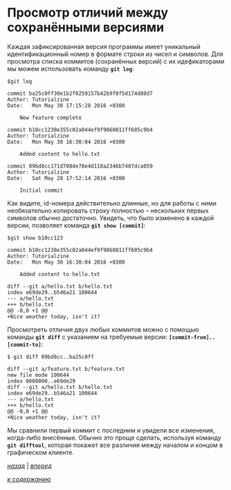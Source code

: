 # Просмотр отличий между сохранёнными версиями

Каждая зафиксированная версия программы имеет уникальный идентификационный номер в формате строки из чисел и символов. Для просмотра списка коммитов (сохранённых версий) с их идефикаторами мы можем использовать команду **`git log`**:

```text
$git log

commit ba25c0ff30e1b2f0259157b42b9f8f5d174d80d7
Author: Tutorialzine
Date:   Mon May 30 17:15:28 2016 +0300

    New feature complete

commit b10cc1238e355c02a044ef9f9860811ff605c9b4
Author: Tutorialzine
Date:   Mon May 30 16:30:04 2016 +0300

    Added content to hello.txt

commit 09bd8cc171d7084e78e4d118a2346b7487dca059
Author: Tutorialzine
Date:   Sat May 28 17:52:14 2016 +0300

    Initial commit
```

Как видите, id-номера действительно длинные, но для работы с ними необязательно копировать строку полностью – нескольких первых символов обычно достаточно. Увидеть, что было изменено в каждой версии, позволяет команда **`git show [commit]`**:

```text
$git show b10cc123

commit b10cc1238e355c02a044ef9f9860811ff605c9b4
Author: Tutorialzine
Date:   Mon May 30 16:30:04 2016 +0300

    Added content to hello.txt

diff --git a/hello.txt b/hello.txt
index e69de29..b546a21 100644
--- a/hello.txt
+++ b/hello.txt
@@ -0,0 +1 @@
+Nice weather today, isn't it?
```

Просмотреть отличия двух любых коммитов можно с помощью команды **`git diff`** с указанием на требуемые версии: **`[commit-from]..[commit-to]`**:

```text
$ git diff 09bd8cc..ba25c0ff

diff --git a/feature.txt b/feature.txt
new file mode 100644
index 0000000..e69de29
diff --git a/hello.txt b/hello.txt
index e69de29..b546a21 100644
--- a/hello.txt
+++ b/hello.txt
@@ -0,0 +1 @@
+Nice weather today, isn't it?
```

Мы сравнили первый коммит с последним и увидели все изменения, когда-либо внесённые. Обычно это проще сделать, используя команду **`git difftool`**, которая покажет все различия между началом и концом в графическом клиенте.

[*назад*](05.md)  |  [*вперед*](05_2.md)

[*к содержанию*](README.md)
